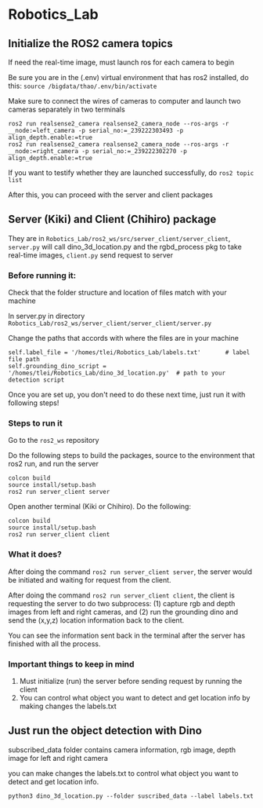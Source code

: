 # Robotics_Lab

## Initialize the ROS2 camera topics
If need the real-time image, must launch ros for each camera to begin

Be sure you are in the (.env) virtual environment that has ros2 installed, do this:
```source /bigdata/thao/.env/bin/activate```

Make sure to connect the wires of cameras to computer and launch two cameras separately in two terminals 
```
ros2 run realsense2_camera realsense2_camera_node --ros-args -r __node:=left_camera -p serial_no:=_239222303493 -p align_depth.enable:=true
ros2 run realsense2_camera realsense2_camera_node --ros-args -r __node:=right_camera -p serial_no:=_239222302270 -p align_depth.enable:=true
```
If you want to testify whether they are launched successfully, do
```ros2 topic list```

After this, you can proceed with the server and client packages 

## Server (Kiki) and Client (Chihiro) package 
They are in ```Robotics_Lab/ros2_ws/src/server_client/server_client```, ```server.py``` will call dino_3d_location.py and the rgbd_process pkg to take real-time images, ```client.py``` send request to server

### Before running it:
Check that the folder structure and location of files match with your machine

In server.py in directory ```Robotics_Lab/ros2_ws/server_client/server_client/server.py```

Change the paths that accords with where the files are in your machine
```
self.label_file = '/homes/tlei/Robotics_Lab/labels.txt'       # label file path
self.grounding_dino_script = '/homes/tlei/Robotics_Lab/dino_3d_location.py'  # path to your detection script
```

Once you are set up, you don't need to do these next time, just run it with following steps!

### Steps to run it
Go to the ```ros2_ws``` repository

Do the following steps to build the packages, source to the environment that ros2 run, and run the server

```
colcon build
source install/setup.bash
ros2 run server_client server
```

Open another terminal (Kiki or Chihiro). Do the following:
```
colcon build
source install/setup.bash
ros2 run server_client client
```

### What it does?
After doing the command ```ros2 run server_client server```, the server would be initiated and waiting for request from the client.

After doing the command ```ros2 run server_client client```, the client is requesting the server to do two subprocess: (1) capture rgb and depth images from left and right cameras, and (2) run the grounding dino and send the (x,y,z) location information back to the client. 

You can see the information sent back in the terminal after the server has finished with all the process.

### Important things to keep in mind
1. Must initialize (run) the server before sending request by running the client
2. You can control what object you want to detect and get location info by making changes the labels.txt 



## Just run the object detection with Dino

subscribed_data folder contains camera information, rgb image, depth image for left and right camera

you can make changes the labels.txt to control what object you want to detect and get location info.
```
python3 dino_3d_location.py --folder suscribed_data --label labels.txt
```
